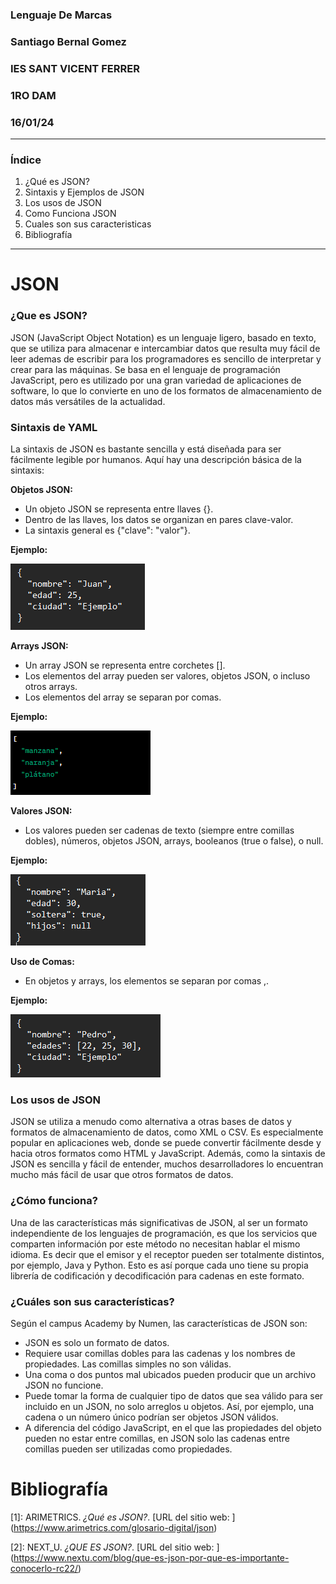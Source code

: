 ### Lenguaje De Marcas
### Santiago Bernal Gomez
### IES SANT VICENT FERRER
### 1RO DAM
### 16/01/24
---------------------------
### **Índice**
1. ¿Qué es JSON?
2. Sintaxis y Ejemplos de JSON
3. Los usos de JSON
4. Como Funciona JSON
5. Cuales son sus caracteristicas
6. Bibliografía
---------------------------

# **JSON** 
### **¿Que es JSON?**
JSON (JavaScript Object Notation) es un lenguaje ligero, basado en texto, que se utiliza para almacenar e intercambiar datos 
que resulta muy fácil de leer ademas de escribir para los programadores es sencillo de interpretar y crear para las máquinas. Se basa en el lenguaje de programación JavaScript,
pero es utilizado por una gran variedad de aplicaciones de software, lo que lo convierte en uno de los formatos de almacenamiento de datos más versátiles de la actualidad.

### **Sintaxis de YAML**
La sintaxis de JSON es bastante sencilla y está diseñada para ser fácilmente legible por humanos. Aquí hay una descripción básica de la sintaxis:

**Objetos JSON:**
- Un objeto JSON se representa entre llaves {}.
- Dentro de las llaves, los datos se organizan en pares clave-valor.
- La sintaxis general es {"clave": "valor"}.
  
**Ejemplo:**

  ![1](ejemplo1.png)

**Arrays JSON:**

- Un array JSON se representa entre corchetes [].
- Los elementos del array pueden ser valores, objetos JSON, o incluso otros arrays.
- Los elementos del array se separan por comas.
  
**Ejemplo:**
  
 ![1](ejemplo2.png)

 **Valores JSON:**
- Los valores pueden ser cadenas de texto (siempre entre comillas dobles), números, objetos JSON, arrays, booleanos (true o false), o null.
  
**Ejemplo:**

   ![1](ejemplo3.png)

   **Uso de Comas:**

- En objetos y arrays, los elementos se separan por comas ,.

**Ejemplo:**

 ![1](ejemplo4.png)

### **Los usos de JSON**
JSON se utiliza a menudo como alternativa a otras bases de datos y formatos de almacenamiento de datos, como XML o CSV. Es especialmente popular en aplicaciones web, donde se puede convertir fácilmente desde y hacia otros formatos como HTML y JavaScript. Además, como la sintaxis de JSON es sencilla y fácil de entender, muchos desarrolladores lo encuentran mucho más fácil de usar que otros formatos de datos.

### **¿Cómo funciona?**
Una de las características más significativas de JSON, al ser un formato independiente de los lenguajes de programación, es que los servicios que comparten información por este método no necesitan hablar el mismo idioma. Es decir que el emisor y el receptor pueden ser totalmente distintos, por ejemplo, Java y Python. Esto es así porque cada uno tiene su propia librería de codificación y decodificación para cadenas en este formato.

### **¿Cuáles son sus características?**

Según el campus Academy by Numen, las características de JSON son:

- JSON es solo un formato de datos.
- Requiere usar comillas dobles para las cadenas y los nombres de propiedades. Las comillas simples no son válidas.
- Una coma o dos puntos mal ubicados pueden producir que un archivo JSON no funcione.
- Puede tomar la forma de cualquier tipo de datos que sea válido para ser incluido en un JSON, no solo arreglos u objetos. Así, por ejemplo, una cadena o un número único podrían ser objetos JSON válidos.
- A diferencia del código JavaScript, en el que las propiedades del objeto pueden no estar entre comillas, en JSON solo las cadenas entre comillas pueden ser utilizadas como propiedades.


# Bibliografía

[1]: ARIMETRICS. *¿Qué es JSON?*. [URL del sitio web: ] (https://www.arimetrics.com/glosario-digital/json)

[2]: NEXT_U. *¿QUE ES JSON?*. [URL del sitio web: ] (https://www.nextu.com/blog/que-es-json-por-que-es-importante-conocerlo-rc22/)
